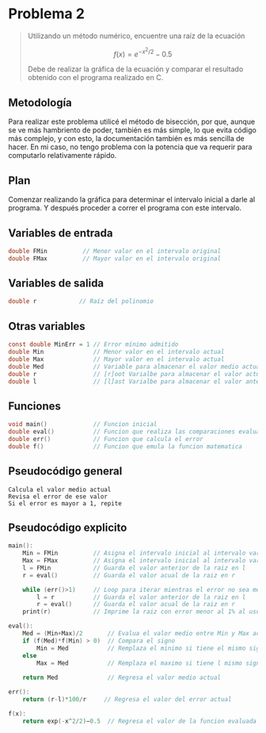 #   Problema 2

>   Utilizando un método numérico, encuentre una raíz de la ecuación
>
>   ```math
>   f(x) = e^{-x^2/2}−0.5
>   ```
>
>   Debe de realizar la gráfica de la ecuación y comparar el resultado obtenido con el programa realizado en C.


##  Metodología

Para realizar este problema utilicé el método de bisección, por que, aunque se ve más hambriento de poder, también es más simple, lo que evita código más complejo, y con esto, la documentación también es más sencilla de hacer. En mi caso, no tengo problema con la potencia que va requerir para computarlo relativamente rápido.

##  Plan

Comenzar realizando la gráfica para determinar el intervalo inicial a darle al programa. Y después proceder a correr el programa con este intervalo.

##  Variables de entrada
```c
double FMin          // Menor valor en el intervalo original
double FMax          // Mayor valor en el intervalo original
```
##  Variables de salida
```c
double r            // Raíz del polinomio
```

##  Otras variables

```c
const double MinErr = 1 // Error mínimo admitido
double Min              // Menor valor en el intervalo actual
double Max              // Mayor valor en el intervalo actual
double Med              // Variable para almacenar el valor medio actual entre Min y Max
double r                // [r]oot Varialbe para almacenar el valor actual de la raiz
double l                // [l]ast Varialbe para almacenar el valor anterior de la raiz
```

##  Funciones

```c
void main()             // Funcion inicial
double eval()           // Funcion que realiza las comparaciones evaluaciones
double err()            // Funcion que calcula el error
double f()              // Funcion que emula la funcion matematica
```



## Pseudocódigo general

```
Calcula el valor medio actual
Revisa el error de ese valor
Si el error es mayor a 1, repite
```

## Pseudocódigo explicito
```c
main():
    Min = FMin          // Asigna el intervalo inicial al intervalo variable
    Max = FMax          // Asigna el intervalo inicial al intervalo variable
    l = FMin            // Guarda el valor anterior de la raiz en l
    r = eval()          // Guarda el valor acual de la raiz en r

    while (err()>1)     // Loop para iterar mientras el error no sea menor a 1
        l = r           // Guarda el valor anterior de la raiz en l
        r = eval()      // Guarda el valor acual de la raiz en r
    print(r)            // Imprime la raiz con error menor al 1% al usuario
```

```c
eval():
    Med = (Min+Max)/2       // Evalua el valor medio entre Min y Max actual
    if (f(Med)*f(Min) > 0)  // Compara el signo
        Min = Med           // Remplaza el minimo si tiene el mismo signo
    else
        Max = Med           // Remplaza el maximo si tiene l mismo signo
    
    return Med              // Regresa el valor medio actual
```

```c
err():
    return (r-l)*100/r     // Regresa el valor del error actual
```

```c
f(x):
    return exp(-x^2/2)−0.5  // Regresa el valor de la funcion evaluada en x
```